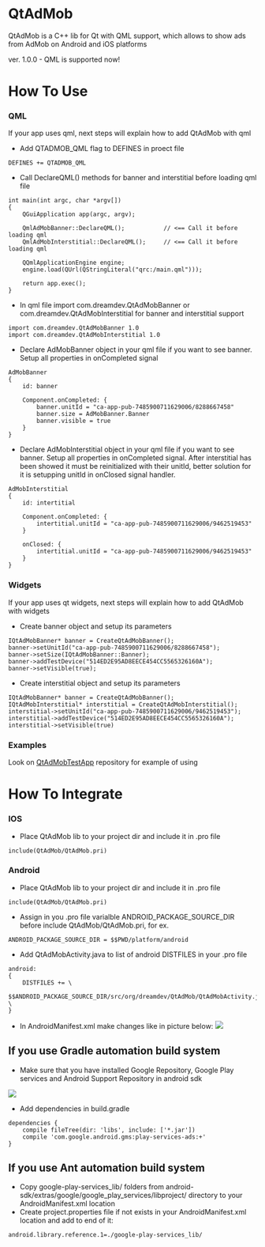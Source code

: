 # QtAdMob #
QtAdMob is a C++ lib for Qt with QML support, which allows to show ads from AdMob on Android and iOS platforms

ver. 1.0.0 - QML is supported now!

# How To Use #

### QML ###
If your app uses qml, next steps will explain how to add QtAdMob with qml

- Add QTADMOB_QML flag to DEFINES in proect file
```
DEFINES += QTADMOB_QML
```

- Call DeclareQML() methods for banner and interstitial before loading qml file
```
int main(int argc, char *argv[])
{
    QGuiApplication app(argc, argv);

    QmlAdMobBanner::DeclareQML();			// <== Call it before loading qml
    QmlAdMobInterstitial::DeclareQML();		// <== Call it before loading qml

    QQmlApplicationEngine engine;
    engine.load(QUrl(QStringLiteral("qrc:/main.qml")));

    return app.exec();
}
```
- In qml file import com.dreamdev.QtAdMobBanner or com.dreamdev.QtAdMobInterstitial for banner and interstitial support
```
import com.dreamdev.QtAdMobBanner 1.0
import com.dreamdev.QtAdMobInterstitial 1.0
```

- Declare AdMobBanner object in your qml file if you want to see banner. Setup all properties in onCompleted signal
```
AdMobBanner
{
    id: banner

    Component.onCompleted: {
        banner.unitId = "ca-app-pub-7485900711629006/8288667458"
        banner.size = AdMobBanner.Banner
        banner.visible = true
    }
}
```
- Declare AdMobInterstitial object in your qml file if you want to see banner. Setup all properties in onCompleted signal. After interstitial has been showed it must be reinitialized with their unitId, better solution for it is setupping unitId in onClosed signal handler.
```
AdMobInterstitial
{
    id: intertitial

    Component.onCompleted: {
        intertitial.unitId = "ca-app-pub-7485900711629006/9462519453"
    }

    onClosed: {
        intertitial.unitId = "ca-app-pub-7485900711629006/9462519453"
    }
}
```

### Widgets ###
If your app uses qt widgets, next steps will explain how to add QtAdMob with widgets

- Create banner object and setup its parameters
```
IQtAdMobBanner* banner = CreateQtAdMobBanner();
banner->setUnitId("ca-app-pub-7485900711629006/8288667458");
banner->setSize(IQtAdMobBanner::Banner);
banner->addTestDevice("514ED2E95AD8EECE454CC5565326160A");
banner->setVisible(true);
```
- Create interstitial object and setup its parameters
```
IQtAdMobBanner* banner = CreateQtAdMobBanner();
IQtAdMobInterstitial* interstitial = CreateQtAdMobInterstitial();
interstitial->setUnitId("ca-app-pub-7485900711629006/9462519453");
interstitial->addTestDevice("514ED2E95AD8EECE454CC5565326160A");
interstitial->setVisible(true)
```

### Examples ###

Look on [QtAdMobTestApp](https://github.com/yevgeniy-logachev/QtAdMobApp) repository for example of using 

# How To Integrate #

### IOS ###

- Place QtAdMob lib to your project dir and include it in .pro file
```
include(QtAdMob/QtAdMob.pri)
```

### Android ###

- Place QtAdMob lib to your project dir and include it in .pro file
```
include(QtAdMob/QtAdMob.pri)
```

- Assign in you .pro file varialble ANDROID_PACKAGE_SOURCE_DIR before include QtAdMob/QtAdMob.pri, for ex.
```
ANDROID_PACKAGE_SOURCE_DIR = $$PWD/platform/android
```
- Add QtAdMobActivity.java to list of android DISTFILES in your .pro file
```
android:
{
	DISTFILES += \
    	        $$ANDROID_PACKAGE_SOURCE_DIR/src/org/dreamdev/QtAdMob/QtAdMobActivity.java \
}
```

- In AndroidManifest.xml make changes like in picture below:
![](https://github.com/yevgeniy-logachev/QtAdMob/blob/master/AndroidManifest.png)

## If you use Gradle automation build system ##
- Make sure that you have installed Google Repository, Google Play services and Android Support Repository in android sdk

![](https://github.com/yevgeniy-logachev/QtAdMob/blob/master/AndroidSDK.png)

- Add dependencies in build.gradle
```
dependencies {
    compile fileTree(dir: 'libs', include: ['*.jar'])
    compile 'com.google.android.gms:play-services-ads:+'
}
```

## If you use Ant automation build system ##
- Copy google-play-services_lib/ folders from android-sdk/extras/google/google_play_services/libproject/ directory to your AndroidManifest.xml location
- Create project.properties file if not exists in your AndroidManifest.xml location and add to end of it:
```
android.library.reference.1=./google-play-services_lib/
```